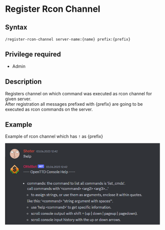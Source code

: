 # Register Rcon Channel

## Syntax

`/register-rcon-channel server-name:{name} prefix:{prefix}`

## Privilege required

- Admin


## Description

Registers channel on which command was executed as rcon channel for given server.  
After registration all messages prefixed with {prefix} are going to be executed as rcon commands on the server.

## Example

Example of rcon channel which has `!` as {prefix}

![Rcon channel example](image.png)